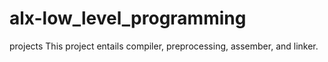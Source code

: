 # alx-low_level_programming
projects
This project entails compiler, preprocessing, assember, and linker.
